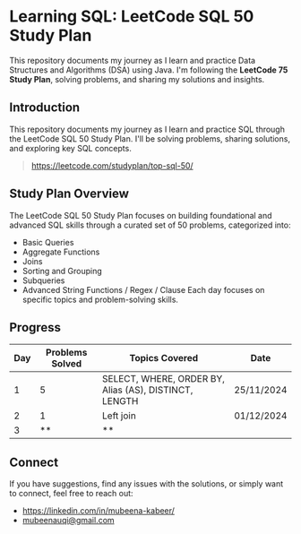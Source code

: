 # Learning SQL: LeetCode SQL 50 Study Plan
This repository documents my journey as I learn and practice Data Structures and Algorithms (DSA) using Java. I'm following the **LeetCode 75 Study Plan**, solving problems, and sharing my solutions and insights.

## Introduction
This repository documents my journey as I learn and practice SQL through the LeetCode SQL 50 Study Plan. I'll be solving problems, sharing solutions, and exploring key SQL concepts.
> https://leetcode.com/studyplan/top-sql-50/

## Study Plan Overview
The LeetCode SQL 50 Study Plan focuses on building foundational and advanced SQL skills through a curated set of 50 problems, categorized into:
- Basic Queries
- Aggregate Functions
- Joins
- Sorting and Grouping
- Subqueries
- Advanced String Functions / Regex / Clause
Each day focuses on specific topics and problem-solving skills.

## Progress

| Day | Problems Solved | Topics Covered            | Date           |
| --- | --------------- | ------------------------- | ---------------|
| 1   | 5              |SELECT, WHERE, ORDER BY, Alias (AS), DISTINCT, LENGTH  |25/11/2024|
| 2   | 1               | Left join  | 01/12/2024|
| 3   | **                | **             ||


## Connect
If you have suggestions, find any issues with the solutions, or simply want to connect, feel free to reach out:
- https://linkedin.com/in/mubeena-kabeer/
- mubeenauqi@gmail.com




